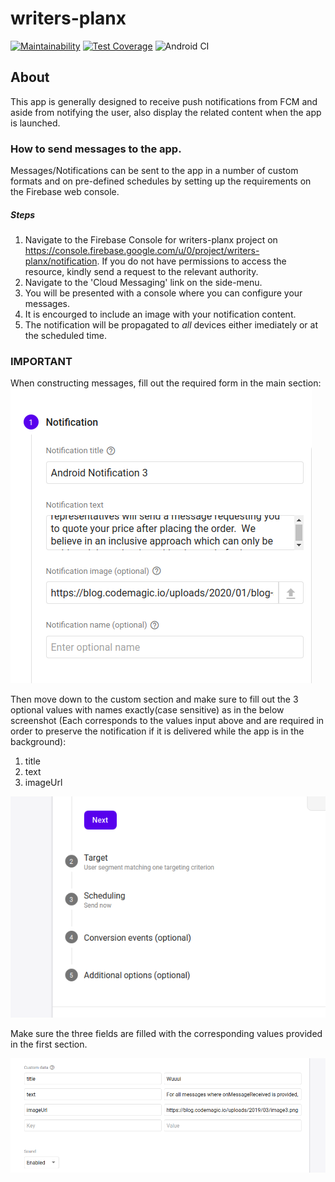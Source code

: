 # writers-planx

[![Maintainability](https://api.codeclimate.com/v1/badges/13bca14d388ea8002b81/maintainability)](https://codeclimate.com/repos/5eba235e5b36e2014f00d77a/maintainability)
[![Test Coverage](https://api.codeclimate.com/v1/badges/13bca14d388ea8002b81/test_coverage)](https://codeclimate.com/repos/5eba235e5b36e2014f00d77a/test_coverage)
![Android CI](https://github.com/Cafrecode/writers-planx/workflows/Android%20CI/badge.svg)

## About

This app is generally designed to receive push notifications from FCM and aside from notifying the user, also display the related content when the app is launched.

### How to send messages to the app.

Messages/Notifications can be sent to the app in a number of custom formats and on pre-defined schedules by setting up the requirements on the Firebase web console.

##### Steps
1. Navigate to the Firebase Console for writers-planx project on https://console.firebase.google.com/u/0/project/writers-planx/notification. If you do not have permissions to access the resource, kindly send a request to the relevant authority. 
2. Navigate to the 'Cloud Messaging' link on the side-menu.
3. You will be presented with a console where you can configure your messages.
4. It is encourged to include an image with your notification content.
5. The notification will be propagated to _all_ devices either imediately or at the scheduled time.

### IMPORTANT

When constructing messages, fill out the required form in the main section:
![Screenshot](files/fcm-not.png)

Then move down to the custom section and make sure to fill out the 3 optional values with names exactly(case sensitive) as in the below screenshot (Each corresponds to the values input above and are required in order to preserve the notification if it is delivered while the app is in the background):
1. title 
2. text
3. imageUrl

![Screenshot](files/fcm-extra.png)

Make sure the three fields are filled with the corresponding values provided in the first section.

![Screenshot](files/fcm-custom.png)
